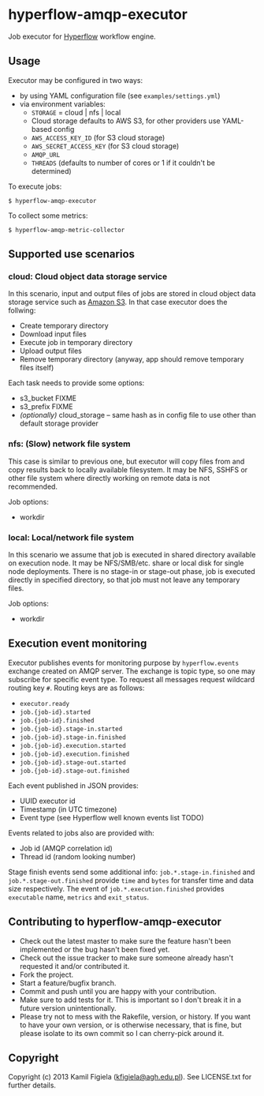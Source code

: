 # hyperflow-amqp-executor

Job executor for [Hyperflow](http://github.com/dice-cyfronet/hyperflow) workflow engine.

## Usage

Executor may be configured in two ways:

 * by using YAML configuration file (see `examples/settings.yml`)
 * via environment variables:
   * `STORAGE` = cloud | nfs | local
   * Cloud storage defaults to AWS S3, for other providers use YAML-based config
   * `AWS_ACCESS_KEY_ID` (for S3 cloud storage)
   * `AWS_SECRET_ACCESS_KEY` (for S3 cloud storage)
   * `AMQP_URL`
   * `THREADS` (defaults to number of cores or 1 if it couldn't be determined)

To execute jobs:
  
`$ hyperflow-amqp-executor`

To collect some metrics:
  
`$ hyperflow-amqp-metric-collector`

## Supported use scenarios

### cloud: Cloud object data storage service

In this scenario, input and output files of jobs are stored in cloud object data storage service such as [Amazon S3](http://aws.amazon.com/s3/). In that case executor does the follwing:

* Create temporary directory
* Download input files
* Execute job in temporary directory
* Upload output files
* Remove temporary directory (anyway, app should remove temporary files itself)

Each task needs to provide some options:

* s3_bucket FIXME
* s3_prefix FIXME
* *(optionally)* cloud_storage – same hash as in config file to use other than default storage provider

### nfs: (Slow) network file system

This case is similar to previous one, but executor will copy files from and copy results back to locally available filesystem. It may be NFS, SSHFS or other file system where directly working on remote data is not recommended.

Job options:

* workdir

### local: Local/network file system

In this scenario we assume that job is executed in shared directory available on execution node. It may be NFS/SMB/etc. share or local disk for single node deployments. There is no stage-in or stage-out phase, job is executed directly in specified directory, so that job must not leave any temporary files.

Job options:

* workdir


## Execution event monitoring

Executor publishes events for monitoring purpose by `hyperflow.events` exchange created on AMQP server. The exchange is topic type, so one may subscribe for specific event type. To request all messages request wildcard routing key `#`. Routing keys are as follows:

* `executor.ready`
* `job.{job-id}.started`
* `job.{job-id}.finished`
* `job.{job-id}.stage-in.started`
* `job.{job-id}.stage-in.finished`
* `job.{job-id}.execution.started`
* `job.{job-id}.execution.finished`
* `job.{job-id}.stage-out.started`
* `job.{job-id}.stage-out.finished`

Each event published in JSON provides:

* UUID executor id
* Timestamp (in UTC timezone)
* Event type (see Hyperflow well known events list TODO)

Events related to jobs also are provided with:

* Job id (AMQP correlation id)
* Thread id (random looking number)

Stage finish events send some additional info: `job.*.stage-in.finished` and `job.*.stage-out.finished` provide `time` and `bytes` for transfer time and data size respectively. The event of `job.*.execution.finished` provides `executable` name, `metrics` and `exit_status`.


## Contributing to hyperflow-amqp-executor
 
* Check out the latest master to make sure the feature hasn't been implemented or the bug hasn't been fixed yet.
* Check out the issue tracker to make sure someone already hasn't requested it and/or contributed it.
* Fork the project.
* Start a feature/bugfix branch.
* Commit and push until you are happy with your contribution.
* Make sure to add tests for it. This is important so I don't break it in a future version unintentionally.
* Please try not to mess with the Rakefile, version, or history. If you want to have your own version, or is otherwise necessary, that is fine, but please isolate to its own commit so I can cherry-pick around it.

## Copyright

Copyright (c) 2013 Kamil Figiela (kfigiela@agh.edu.pl). See LICENSE.txt for further details.

